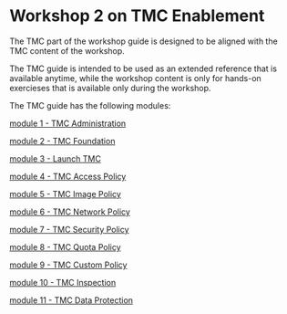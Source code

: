 
# **Workshop 2 on TMC Enablement**

The TMC part of the workshop guide is designed to be aligned with the TMC content of the workshop.

The TMC guide is intended to be used as an extended reference that is available anytime, while  the workshop content
is only for hands-on exercieses that is available only during the workshop.

The TMC guide has the following modules:


[module 1 - TMC Administration](./00-tmc-administration.md)

[module 2 - TMC Foundation ](./01-tmc-foundation.md)

[module 3 - Launch TMC ](./02-launch-tmc.md)

[module 4 - TMC Access Policy](./03-access-policies.md)

[module 5 - TMC Image Policy](./04-image-policies.md)

[module 6 - TMC Network Policy](./05-network-policies.md)

[module 7 - TMC Security Policy](./06-security-policies.md)

[module 8 - TMC Quota Policy](./07-quota-policies.md)

[module 9 - TMC Custom Policy](./08-custom-policies.md)

[module 10  - TMC Inspection](./09-inspection.md)

[module 11 - TMC Data Protection](./10-data-protection.md)


